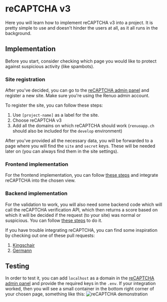 # reCAPTCHA v3

Here you will learn how to implement reCAPTCHA v3 into a project. It is pretty simple to use and doesn't
hinder the users at all, as it all runs in the background.

## Implementation

Before you start, consider checking which page you would like to protect against suspicious activity (like spambots).

### Site registration

After you've decided, you can go to the [reCAPTCHA admin panel](https://www.google.com/recaptcha/admin) and register
a new site. Make sure you're using the Renuo admin account.

To register the site, you can follow these steps:
1. Use `[project-name]` as a label for the site.
1. Choose reCAPTCHA v3
1. Add all the domains on which reCAPTCHA should work (`renuoapp.ch` should also be included for the `develop` environment)

After you've provided all the necessary data, you will be forwarded to a page where you will find the `site` and
`secret` keys. These will be needed later on (you can always find them in the site settings).

### Frontend implementation

For the frontend implementation, you can follow [these steps](https://developers.google.com/recaptcha/docs/v3)
and integrate reCAPTCHA into the chosen view.

### Backend implementation

For the validation to work, you will also need some backend code which will call the reCAPTCHA verification API,
which then returns a score based on which it will be decided if the request (to your site) was normal or suspicious. You can follow [these steps](https://developers.google.com/recaptcha/docs/verify) to do it.

If you have trouble integrating reCAPTCHA, you can find some inspiration by checking out one of these pull requests:
1. [Kingschair](https://github.com/renuo/kingschair2/pull/182)
1. [Germann](https://github.com/renuo/germann/pull/314)

## Testing

In order to test it, you can add `localhost` as a domain in the
[reCAPTCHA admin panel](https://www.google.com/recaptcha/admin) and provide the required keys in
the `.env`. If your integration worked, then you will see a small container in the bottom right
corner of your chosen page, something like this:
![reCAPTCHA demonstration](https://user-images.githubusercontent.com/31915276/55479133-ae4f8c80-561d-11e9-9df2-d94cbc5f92d3.png)
